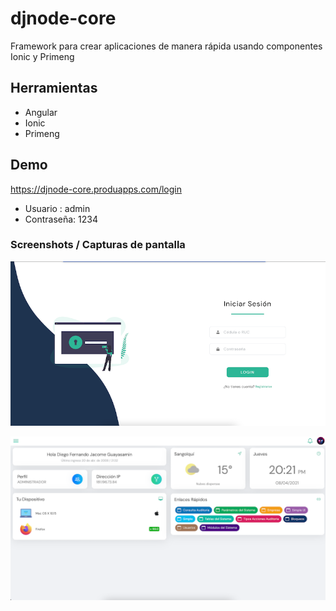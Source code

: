 # djnode-core
Framework para crear aplicaciones de manera rápida usando componentes Ionic y Primeng

## Herramientas

* Angular
* Ionic
* Primeng

## Demo

https://djnode-core.produapps.com/login

* Usuario :  admin
* Contraseña: 1234

### Screenshots / Capturas de pantalla

<p>
<img src="pantallas/login.png?raw=1" width="750" />
</p>

<p>
<img src="pantallas/inicio.png?raw=1" width="750" />
</p>

